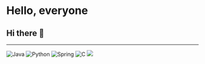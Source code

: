 # Hello, everyone
## Hi there 👋


<hr>


![Java](https://img.shields.io/badge/Java-green)
![Python](https://img.shields.io/badge/-Python-blu)
![Spring](https://img.shields.io/badge/Spring-green)
![C](https://img.shields.io/badge/-C-blu)
<img src="https://img.shields.io/badge/Spring-#6DB33F?style=for-the-badge&logo=spring.svg&logoColor=black">
